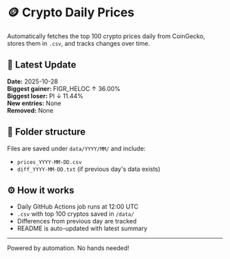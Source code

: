 # 🪙 Crypto Daily Prices

Automatically fetches the top 100 crypto prices daily from CoinGecko, stores them in `.csv`, and tracks changes over time.

## 📅 Latest Update
<!-- AUTO-UPDATE-START -->
**Date:** 2025-10-28  
**Biggest gainer:** FIGR_HELOC ↑ 36.00%  
**Biggest loser:** PI ↓ 11.44%  
**New entries:** None  
**Removed:** None
<!-- AUTO-UPDATE-END -->

## 📁 Folder structure

Files are saved under `data/YYYY/MM/` and include:
- `prices_YYYY-MM-DD.csv`
- `diff_YYYY-MM-DD.txt` (if previous day's data exists)

## ⚙️ How it works

- Daily GitHub Actions job runs at 12:00 UTC
- `.csv` with top 100 cryptos saved in `/data/`
- Differences from previous day are tracked
- README is auto-updated with latest summary

---

Powered by automation. No hands needed!
